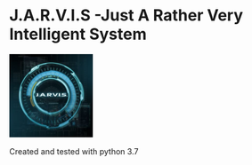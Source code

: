 # J.A.R.V.I.S -Just A Rather Very Intelligent System
<img src="J.A.R.V.I.S..jpg" width="150">

Created and tested with python 3.7

